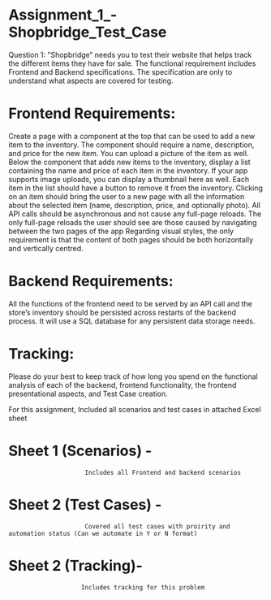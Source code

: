 # Assignment_1_-Shopbridge_Test_Case
Question 1:
"Shopbridge” needs you to test their website that helps track the different items they have for sale.
The functional requirement includes Frontend and Backend specifications. The specification are only to understand what aspects are covered for testing.
# Frontend Requirements:
Create a page with a component at the top that can be used to add a new item to the inventory. The component should require a name, description, and price for the new item. You can upload a picture of the item as well. Below the component that adds new items to the inventory, display a list containing the name and price of each item in the inventory. If your app supports image uploads, you can display a thumbnail here as well. Each item in the list should have a button to remove it from the inventory. Clicking on an item should bring the user to a new page with all the information about the selected item (name, description, price, and optionally photo).
All API calls should be asynchronous and not cause any full-page reloads. The only full-page reloads the user should see are those caused by navigating between the two pages of the app Regarding visual styles, the only requirement is that the content of both pages should be both horizontally and vertically centred.

# Backend Requirements:
All the functions of the frontend need to be served by an API call and the store’s inventory should be persisted across restarts of the backend process. It will use a SQL database for any persistent data storage needs.
# Tracking:
Please do your best to keep track of how long you spend on the functional analysis of each of the backend, frontend functionality, the frontend presentational aspects, and Test Case creation.


For this assignment, Included all scenarios and test cases in attached Excel sheet
 # Sheet 1 (Scenarios) - 
                         Includes all Frontend and backend scenarios
 # Sheet 2 (Test Cases) -
                         Covered all test cases with proirity and automation status (Can we automate in Y or N format)
 # Sheet 2 (Tracking)-
                        Includes tracking for this problem
 
